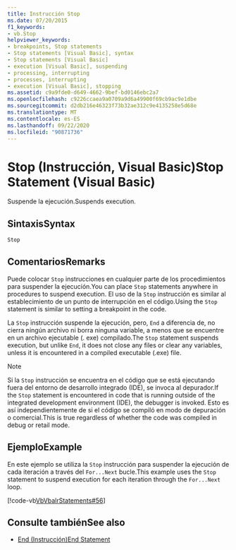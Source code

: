 ```yaml
---
title: Instrucción Stop
ms.date: 07/20/2015
f1_keywords:
- vb.Stop
helpviewer_keywords:
- breakpoints, Stop statements
- Stop statements [Visual Basic], syntax
- Stop statements [Visual Basic]
- execution [Visual Basic], suspending
- processing, interrupting
- processes, interrupting
- execution [Visual Basic], stopping
ms.assetid: c9a9fde0-d649-4662-9bef-bd0146ebc2a7
ms.openlocfilehash: c9226ccaea9a0709a9d6a49900f69cb9ac9e1dbe
ms.sourcegitcommit: d2db216e46323f73b32ae312c9e4135258e5d68e
ms.translationtype: MT
ms.contentlocale: es-ES
ms.lasthandoff: 09/22/2020
ms.locfileid: "90871736"
---
```

# <a name="stop-statement-visual-basic"></a><span data-ttu-id="93f77-102">Stop (Instrucción, Visual Basic)</span><span class="sxs-lookup"><span data-stu-id="93f77-102">Stop Statement (Visual Basic)</span></span>

<span data-ttu-id="93f77-103">Suspende la ejecución.</span><span class="sxs-lookup"><span data-stu-id="93f77-103">Suspends execution.</span></span>  
  
## <a name="syntax"></a><span data-ttu-id="93f77-104">Sintaxis</span><span class="sxs-lookup"><span data-stu-id="93f77-104">Syntax</span></span>  
  
```vb  
Stop  
```  
  
## <a name="remarks"></a><span data-ttu-id="93f77-105">Comentarios</span><span class="sxs-lookup"><span data-stu-id="93f77-105">Remarks</span></span>  

 <span data-ttu-id="93f77-106">Puede colocar `Stop` instrucciones en cualquier parte de los procedimientos para suspender la ejecución.</span><span class="sxs-lookup"><span data-stu-id="93f77-106">You can place `Stop` statements anywhere in procedures to suspend execution.</span></span> <span data-ttu-id="93f77-107">El uso de la `Stop` instrucción es similar al establecimiento de un punto de interrupción en el código.</span><span class="sxs-lookup"><span data-stu-id="93f77-107">Using the `Stop` statement is similar to setting a breakpoint in the code.</span></span>  
  
 <span data-ttu-id="93f77-108">La `Stop` instrucción suspende la ejecución, pero, `End` a diferencia de, no cierra ningún archivo ni borra ninguna variable, a menos que se encuentre en un archivo ejecutable (. exe) compilado.</span><span class="sxs-lookup"><span data-stu-id="93f77-108">The `Stop` statement suspends execution, but unlike `End`, it does not close any files or clear any variables, unless it is encountered in a compiled executable (.exe) file.</span></span>  
  
> [!NOTE]
> <span data-ttu-id="93f77-109">Si la `Stop` instrucción se encuentra en el código que se está ejecutando fuera del entorno de desarrollo integrado (IDE), se invoca al depurador.</span><span class="sxs-lookup"><span data-stu-id="93f77-109">If the `Stop` statement is encountered in code that is running outside of the integrated development environment (IDE), the debugger is invoked.</span></span> <span data-ttu-id="93f77-110">Esto es así independientemente de si el código se compiló en modo de depuración o comercial.</span><span class="sxs-lookup"><span data-stu-id="93f77-110">This is true regardless of whether the code was compiled in debug or retail mode.</span></span>  
  
## <a name="example"></a><span data-ttu-id="93f77-111">Ejemplo</span><span class="sxs-lookup"><span data-stu-id="93f77-111">Example</span></span>  

 <span data-ttu-id="93f77-112">En este ejemplo se utiliza la `Stop` instrucción para suspender la ejecución de cada iteración a través del `For...Next` bucle.</span><span class="sxs-lookup"><span data-stu-id="93f77-112">This example uses the `Stop` statement to suspend execution for each iteration through the `For...Next` loop.</span></span>  
  
 [!code-vb[VbVbalrStatements#56](~/samples/snippets/visualbasic/VS_Snippets_VBCSharp/VbVbalrStatements/VB/Class1.vb#56)]  
  
## <a name="see-also"></a><span data-ttu-id="93f77-113">Consulte también</span><span class="sxs-lookup"><span data-stu-id="93f77-113">See also</span></span>

- [<span data-ttu-id="93f77-114">End (Instrucción)</span><span class="sxs-lookup"><span data-stu-id="93f77-114">End Statement</span></span>](end-statement.md)
